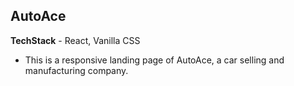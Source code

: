 ## AutoAce

 **TechStack** - React, Vanilla CSS

- This is a responsive landing page of AutoAce, a car selling and manufacturing company.
